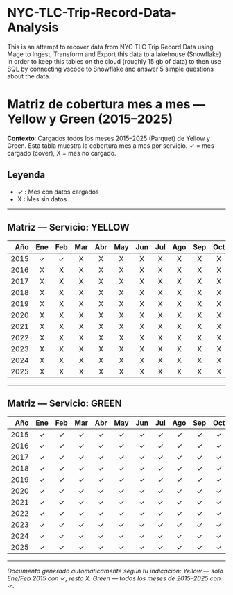 # NYC-TLC-Trip-Record-Data-Analysis
This is an attempt to recover data from NYC TLC Trip Record Data using Mage to Ingest, Transform and Export this data to a lakehouse (Snowflake) in order to keep this tables on the cloud (roughly 15 gb of data) to then use SQL by connecting vscode to Snowflake and answer 5 simple questions about the data.


# Matriz de cobertura mes a mes — Yellow y Green (2015–2025)

**Contexto**: Cargados todos los meses 2015–2025 (Parquet) de Yellow y Green. Esta tabla muestra la cobertura mes a mes por servicio. ✓ = mes cargado (cover), X = mes no cargado.

## Leyenda

* ✓ : Mes con datos cargados
* X : Mes sin datos

---

## Matriz — Servicio: YELLOW

|  Año | Ene | Feb | Mar | Abr | May | Jun | Jul | Ago | Sep | Oct | Nov | Dic |
| ---: | :-: | :-: | :-: | :-: | :-: | :-: | :-: | :-: | :-: | :-: | :-: | :-: |
| 2015 |  ✓  |  ✓  |  X  |  X  |  X  |  X  |  X  |  X  |  X  |  X  |  X  |  X  |
| 2016 |  X  |  X  |  X  |  X  |  X  |  X  |  X  |  X  |  X  |  X  |  X  |  X  |
| 2017 |  X  |  X  |  X  |  X  |  X  |  X  |  X  |  X  |  X  |  X  |  X  |  X  |
| 2018 |  X  |  X  |  X  |  X  |  X  |  X  |  X  |  X  |  X  |  X  |  X  |  X  |
| 2019 |  X  |  X  |  X  |  X  |  X  |  X  |  X  |  X  |  X  |  X  |  X  |  X  |
| 2020 |  X  |  X  |  X  |  X  |  X  |  X  |  X  |  X  |  X  |  X  |  X  |  X  |
| 2021 |  X  |  X  |  X  |  X  |  X  |  X  |  X  |  X  |  X  |  X  |  X  |  X  |
| 2022 |  X  |  X  |  X  |  X  |  X  |  X  |  X  |  X  |  X  |  X  |  X  |  X  |
| 2023 |  X  |  X  |  X  |  X  |  X  |  X  |  X  |  X  |  X  |  X  |  X  |  X  |
| 2024 |  X  |  X  |  X  |  X  |  X  |  X  |  X  |  X  |  X  |  X  |  X  |  X  |
| 2025 |  X  |  X  |  X  |  X  |  X  |  X  |  X  |  X  |  X  |  X  |  X  |  X  |

---

## Matriz — Servicio: GREEN

|  Año | Ene | Feb | Mar | Abr | May | Jun | Jul | Ago | Sep | Oct | Nov | Dic |
| ---: | :-: | :-: | :-: | :-: | :-: | :-: | :-: | :-: | :-: | :-: | :-: | :-: |
| 2015 |  ✓  |  ✓  |  ✓  |  ✓  |  ✓  |  ✓  |  ✓  |  ✓  |  ✓  |  ✓  |  ✓  |  ✓  |
| 2016 |  ✓  |  ✓  |  ✓  |  ✓  |  ✓  |  ✓  |  ✓  |  ✓  |  ✓  |  ✓  |  ✓  |  ✓  |
| 2017 |  ✓  |  ✓  |  ✓  |  ✓  |  ✓  |  ✓  |  ✓  |  ✓  |  ✓  |  ✓  |  ✓  |  ✓  |
| 2018 |  ✓  |  ✓  |  ✓  |  ✓  |  ✓  |  ✓  |  ✓  |  ✓  |  ✓  |  ✓  |  ✓  |  ✓  |
| 2019 |  ✓  |  ✓  |  ✓  |  ✓  |  ✓  |  ✓  |  ✓  |  ✓  |  ✓  |  ✓  |  ✓  |  ✓  |
| 2020 |  ✓  |  ✓  |  ✓  |  ✓  |  ✓  |  ✓  |  ✓  |  ✓  |  ✓  |  ✓  |  ✓  |  ✓  |
| 2021 |  ✓  |  ✓  |  ✓  |  ✓  |  ✓  |  ✓  |  ✓  |  ✓  |  ✓  |  ✓  |  ✓  |  ✓  |
| 2022 |  ✓  |  ✓  |  ✓  |  ✓  |  ✓  |  ✓  |  ✓  |  ✓  |  ✓  |  ✓  |  ✓  |  ✓  |
| 2023 |  ✓  |  ✓  |  ✓  |  ✓  |  ✓  |  ✓  |  ✓  |  ✓  |  ✓  |  ✓  |  ✓  |  ✓  |
| 2024 |  ✓  |  ✓  |  ✓  |  ✓  |  ✓  |  ✓  |  ✓  |  ✓  |  ✓  |  ✓  |  ✓  |  ✓  |
| 2025 |  ✓  |  ✓  |  ✓  |  ✓  |  ✓  |  ✓  |  ✓  |  ✓  |  ✓  |  ✓  |  ✓  |  ✓  |

---


*Documento generado automáticamente según tu indicación: Yellow — solo Ene/Feb 2015 con ✓; resto X. Green — todos los meses de 2015–2025 con ✓.*

